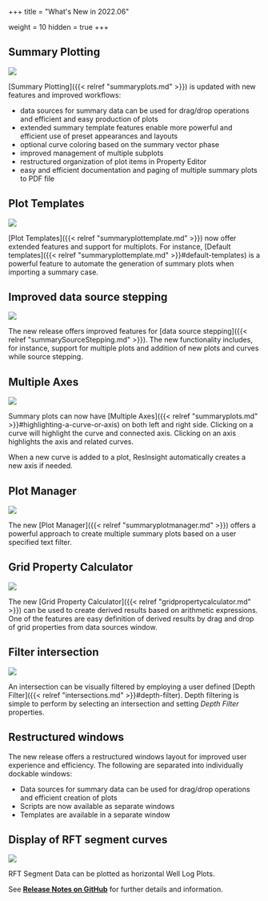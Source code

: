 +++
title = "What's New in 2022.06"

weight = 10
hidden = true
+++

## Summary Plotting
![](/images/plot-window/SummaryPlotsMain.png)

[Summary Plotting]({{< relref "summaryplots.md" >}}) is updated with new features and improved workflows:
- data sources for summary data can be used for drag/drop operations and efficient and easy production of plots
- extended summary template features enable more powerful and efficient use of preset appearances and layouts
- optional curve coloring based on the summary vector phase
- improved management of multiple subplots
- restructured organization of plot items in Property Editor
- easy and efficient documentation and paging of multiple summary plots to PDF file

## Plot Templates
![](/images/plot-window/SummaryPlotTemplate.png)

[Plot Templates]({{< relref "summaryplottemplate.md" >}}) now offer extended features and support for multiplots. For instance, [Default templates]({{< relref "summaryplottemplate.md" >}}#default-templates)
is a powerful feature to automate the generation of summary plots when importing a summary case.


## Improved data source stepping 
![](/images/plot-window/SummarySourceSteppingToolbar.png)

The new release offers improved features for [data source stepping]({{< relref "summarySourceStepping.md" >}}).
The new functionality includes, for instance, support for multiple plots and addition of new plots and curves while source stepping.


## Multiple Axes
![](/images/plot-window/SummaryCurveHighlight.png)

Summary plots can now have [Multiple Axes]({{< relref "summaryplots.md" >}}#highlighting-a-curve-or-axis) on both left and right side. Clicking on a curve will highlight the curve and connected axis. Clicking on an axis highlights the axis and related curves.

When a new curve is added to a plot, ResInsight automatically creates a new axis if needed.

## Plot Manager
![](/images/plot-window/SummaryPlotManagerOverview.png)

The new [Plot Manager]({{< relref "summaryplotmanager.md" >}}) offers a powerful approach to create multiple summary plots based on a user specified text filter.


## Grid Property Calculator
![](/images/3d-main-window/GridPropertyCalculatorMain.png)

The new [Grid Property Calculator]({{< relref "gridpropertycalculator.md" >}}) can be used to create derived results based on arithmetic expressions. 
One of the features are easy definition of derived results by drag and drop of grid properties from data sources window. 

 
## Filter intersection
![](/images/3d-main-window/IntersectionPropEdDepthFilter.png)

An intersection can be visually filtered by employing a user defined 
[Depth Filter]({{< relref "intersections.md" >}}#depth-filter).
Depth filtering is simple to perform by selecting an intersection and setting *Depth Filter* properties.

## Restructured windows
The new release offers a restructured windows layout for improved user experience and efficiency. 
The following are separated into individually dockable windows:
- Data sources for summary data can be used for drag/drop operations and efficient creation of plots
- Scripts are now available as separate windows
- Templates are available in a separate window

## Display of RFT segment curves
![](/images/plot-window/RFTSegmentPlot.png)

RFT Segment Data can be plotted as horizontal Well Log Plots.

See [**Release Notes on GitHub**](https://github.com/OPM/ResInsight/releases/) for further details and information.